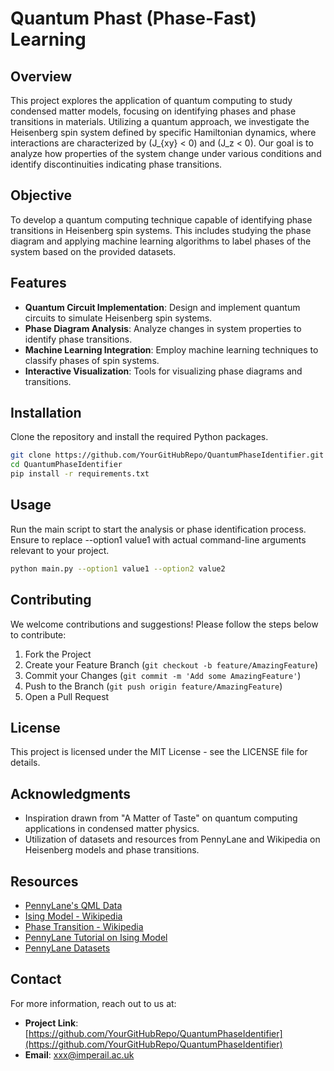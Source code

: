 # Quantum Phast (Phase-Fast) Learning

## Overview
This project explores the application of quantum computing to study condensed matter models, focusing on identifying phases and phase transitions in materials. Utilizing a quantum approach, we investigate the Heisenberg spin system defined by specific Hamiltonian dynamics, where interactions are characterized by \(J_{xy} < 0\) and \(J_z < 0\). Our goal is to analyze how properties of the system change under various conditions and identify discontinuities indicating phase transitions.

## Objective
To develop a quantum computing technique capable of identifying phase transitions in Heisenberg spin systems. This includes studying the phase diagram and applying machine learning algorithms to label phases of the system based on the provided datasets.

## Features
- **Quantum Circuit Implementation**: Design and implement quantum circuits to simulate Heisenberg spin systems.
- **Phase Diagram Analysis**: Analyze changes in system properties to identify phase transitions.
- **Machine Learning Integration**: Employ machine learning techniques to classify phases of spin systems.
- **Interactive Visualization**: Tools for visualizing phase diagrams and transitions.

## Installation
Clone the repository and install the required Python packages.

```bash
git clone https://github.com/YourGitHubRepo/QuantumPhaseIdentifier.git
cd QuantumPhaseIdentifier
pip install -r requirements.txt
```

## Usage
Run the main script to start the analysis or phase identification process. 
Ensure to replace --option1 value1 with actual command-line arguments relevant to your project.

```bash
python main.py --option1 value1 --option2 value2
```

## Contributing
We welcome contributions and suggestions! Please follow the steps below to contribute:

1. Fork the Project
2. Create your Feature Branch (`git checkout -b feature/AmazingFeature`)
3. Commit your Changes (`git commit -m 'Add some AmazingFeature'`)
4. Push to the Branch (`git push origin feature/AmazingFeature`)
5. Open a Pull Request

## License
This project is licensed under the MIT License - see the LICENSE file for details.

## Acknowledgments
- Inspiration drawn from "A Matter of Taste" on quantum computing applications in condensed matter physics.
- Utilization of datasets and resources from PennyLane and Wikipedia on Heisenberg models and phase transitions.

## Resources
- [PennyLane's QML Data](https://docs.pennylane.ai/en/stable/code/qml_data.html)
- [Ising Model - Wikipedia](https://en.wikipedia.org/wiki/Ising_model)
- [Phase Transition - Wikipedia](https://en.wikipedia.org/wiki/Phase_transition)
- [PennyLane Tutorial on Ising Model](https://pennylane.ai/qml/demos/tutorial_isingmodel_PyTorch/)
- [PennyLane Datasets](https://pennylane.ai/datasets/qspin/transverse-field-ising-model)

## Contact
For more information, reach out to us at:
- **Project Link**: [https://github.com/YourGitHubRepo/QuantumPhaseIdentifier](https://github.com/YourGitHubRepo/QuantumPhaseIdentifier)
- **Email**: xxx@imperail.ac.uk

